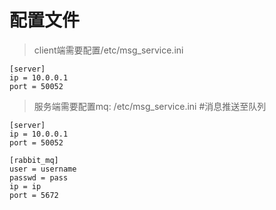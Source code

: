 # 配置文件
>client端需要配置/etc/msg_service.ini
```
[server]  
ip = 10.0.0.1 
port = 50052 
```

>服务端需要配置mq: /etc/msg_service.ini    #消息推送至队列
```
[server]
ip = 10.0.0.1
port = 50052

[rabbit_mq]
user = username
passwd = pass
ip = ip
port = 5672
```
